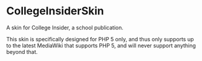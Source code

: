 # CollegeInsiderSkin
A skin for College Insider, a school publication.

This skin is specifically designed for PHP 5 only, and thus only supports up to the latest MediaWiki that supports PHP 5, and will never support anything beyond that.
